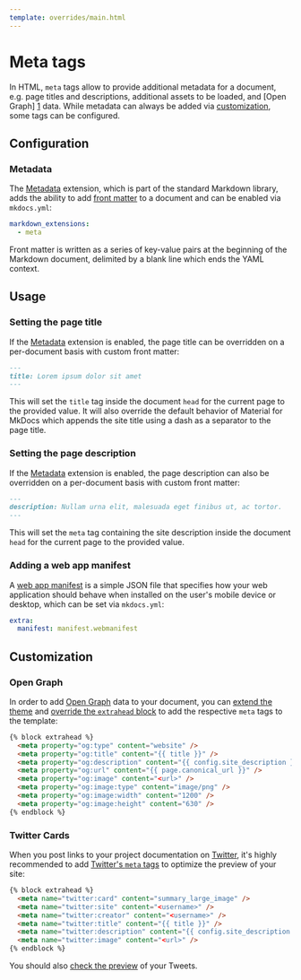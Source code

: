 ```yaml
---
template: overrides/main.html
---
```


# Meta tags

In HTML, `meta` tags allow to provide additional metadata for a document, e.g.
page titles and descriptions, additional assets to be loaded, and [Open Graph]
[1] data. While metadata can always be added via [customization][2], some tags
can be configured.

  [1]: https://ogp.me/
  [2]: #customization

## Configuration

### Metadata

The [Metadata][3] extension, which is part of the standard Markdown library,
adds the ability to add [front matter][4] to a document and can be enabled via
`mkdocs.yml`:

``` yaml
markdown_extensions:
  - meta
```

Front matter is written as a series of key-value pairs at the beginning of the
Markdown document, delimited by a blank line which ends the YAML context.

  [3]: https://github.com/squidfunk/mkdocs-material/blob/master/src/base.html
  [4]: https://jekyllrb.com/docs/front-matter/

## Usage

### Setting the page title

If the [Metadata][5] extension is enabled, the page title can be overridden on
a per-document basis with custom front matter:

``` markdown
---
title: Lorem ipsum dolor sit amet
---
```

This will set the `title` tag inside the document `head` for the current page
to the provided value. It will also override the default behavior of Material
for MkDocs which appends the site title using a dash as a separator to the page
title.

  [5]: #metadata

### Setting the page description

If the [Metadata][5] extension is enabled, the page description can also be
overridden on a per-document basis with custom front matter:

``` markdown
---
description: Nullam urna elit, malesuada eget finibus ut, ac tortor.
---
```

This will set the `meta` tag containing the site description inside the
document `head` for the current page to the provided value.

### Adding a web app manifest

A [web app manifest][6] is a simple JSON file that specifies how your web application should behave when installed on the user's mobile device or desktop, which can be set via `mkdocs.yml`:

``` yaml
extra:
  manifest: manifest.webmanifest
```
  
  [6]: https://developers.google.com/web/fundamentals/web-app-manifest/

## Customization

### Open Graph

In order to add [Open Graph][1] data to your document, you can [extend the
theme][7] and [override the `extrahead` block][8] to add the respective `meta`
tags to the template:

``` html
{% block extrahead %}
  <meta property="og:type" content="website" />
  <meta property="og:title" content="{{ title }}" />
  <meta property="og:description" content="{{ config.site_description }}" />
  <meta property="og:url" content="{{ page.canonical_url }}" />
  <meta property="og:image" content="<url>" />
  <meta property="og:image:type" content="image/png" />
  <meta property="og:image:width" content="1200" />
  <meta property="og:image:height" content="630" />
{% endblock %}
```

  [7]: ../customization.md#extending-the-theme
  [8]: ../customization.md#overriding-blocks

### Twitter Cards

When you post links to your project documentation on [Twitter][9], it's
highly recommended to add [Twitter's `meta` tags][10] to optimize the preview
of your site:

``` html
{% block extrahead %}
  <meta name="twitter:card" content="summary_large_image" />
  <meta name="twitter:site" content="<username>" />
  <meta name="twitter:creator" content="<username>" />
  <meta name="twitter:title" content="{{ title }}" />
  <meta name="twitter:description" content="{{ config.site_description }}" />
  <meta name="twitter:image" content="<url>" />
{% endblock %}
```

You should also [check the preview][11] of your Tweets.

  [9]: https://twitter.com
  [10]: https://developer.twitter.com/en/docs/tweets/optimize-with-cards/overview/abouts-cards
  [11]: https://cards-dev.twitter.com/validator

